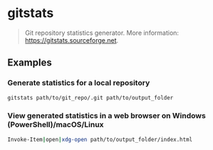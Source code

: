 # gitstats

> Git repository statistics generator. More information: <https://gitstats.sourceforge.net>.

## Examples

### Generate statistics for a local repository

```bash
gitstats path/to/git_repo/.git path/to/output_folder
```

### View generated statistics in a web browser on Windows (PowerShell)/macOS/Linux

```bash
Invoke-Item|open|xdg-open path/to/output_folder/index.html
```
